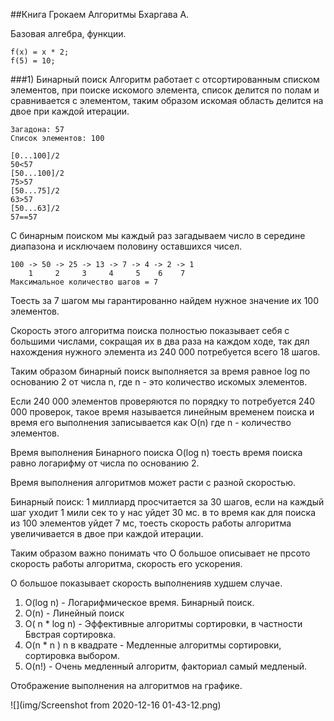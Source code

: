 ##Книга Грокаем Алгоритмы Бхаргава А.

Базовая алгебра, функции.

    f(x) = x * 2;
    f(5) = 10;

###1) Бинарный поиск
Алгоритм работает с отсортированным списком элементов, при поиске
искомого элемента, список делится по полам и сравнивается с элементом,
таким образом искомая область делится на двое при каждой итерации.

    Загадона: 57
    Список элементов: 100 
    
    [0...100]/2
    50<57
    [50...100]/2
    75>57
    [50...75]/2
    63>57
    [50...63]/2
    57==57 

С бинарным поиском мы каждый раз загадываем число в середине диапазона
и исключаем половину оставшихся чисел.

    100 -> 50 -> 25 -> 13 -> 7 -> 4 -> 2 -> 1
        1     2     3     4     5    6    7
    Максимальное количество шагов = 7

Тоесть за 7 шагом мы гарантированно найдем нужное значение их 100 
элементов.

Скорость этого алгоритма поиска полностью показывает себя с большими 
числами, сокращая их в два раза на каждом ходе, так дял нахождения 
нужного элемента из 240 000 потребуется всего 18 шагов.

Таким образом бинарный поиск выполняется за время равное log по
основанию 2 от числа n, где n - это количество искомых элементов.

Если 240 000 элементов проверяются по порядку то потребуется 240 000
проверок, такое время называется линейным временем поиска и время его
выполнения записывается как O(n) где n - количество элементов.

Время выполнения Бинарного поиска O(log n) тоесть время поиска равно
логарифму от числа по основанию 2.

Время выполнения алгоритмов может расти с разной скоростью.

Бинарный поиск: 1 миллиард просчитается за 30 шагов, если на каждый 
шаг уходит 1 мили сек то у  нас уйдет 30 мс. в то время как для поиска
из 100 элементов уйдет 7 мс, тоесть скорость работы алгоритма 
увеличивается в двое при каждой итерации.

Таким образом важно понимать что O большое описывает не прсото 
скорость работы алгоритма, скорость его ускорения.

O большое показывает скорость выполненияв худшем случае.

1) O(log n) - Логарифмическое время. Бинарный поиск. 
2) O(n) - Линейный поиск
3) O( n * log n) - Эффективные алгоритмы сортировки, в частности
Бвстрая сортировка.
4) O(n * n ) n в квадрате - Медленные алгоритмы сортировки, 
сортировка выбором.
5) O(n!) - Очень медленный алгоритм, факториал самый медленый.

Отображение выполнения на алгоритмов на графике.

![](img/Screenshot from 2020-12-16 01-43-12.png)




